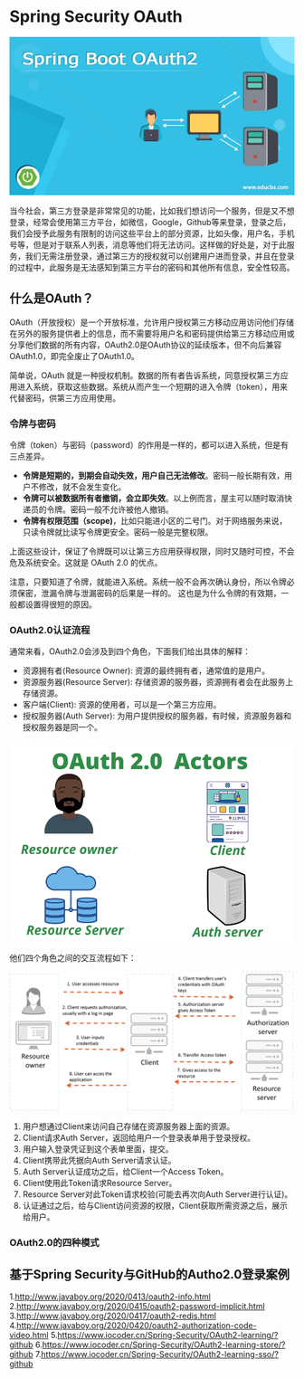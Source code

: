 # Spring Security OAuth

![spring security outh2](../../images/spring-security/spring-security-OAuth2.jpeg)


当今社会，第三方登录是非常常见的功能，比如我们想访问一个服务，但是又不想登录，经常会使用第三方平台，如微信，Google，Github等来登录，登录之后，我们会授予此服务有限制的访问这些平台上的部分资源，比如头像，用户名，手机号等，但是对于联系人列表，消息等他们将无法访问。这样做的好处是，对于此服务，我们无需注册登录，通过第三方的授权就可以创建用户进而登录，并且在登录的过程中，此服务是无法感知到第三方平台的密码和其他所有信息，安全性较高。

## 什么是OAuth？

OAuth（开放授权）是一个开放标准，允许用户授权第三方移动应用访问他们存储在另外的服务提供者上的信息，而不需要将用户名和密码提供给第三方移动应用或分享他们数据的所有内容，OAuth2.0是OAuth协议的延续版本，但不向后兼容OAuth1.0，即完全废止了OAuth1.0。

简单说，OAuth 就是一种授权机制。数据的所有者告诉系统，同意授权第三方应用进入系统，获取这些数据。系统从而产生一个短期的进入令牌（token），用来代替密码，供第三方应用使用。

### 令牌与密码

令牌（token）与密码（password）的作用是一样的，都可以进入系统，但是有三点差异。
* **令牌是短期的，到期会自动失效，用户自己无法修改**。密码一般长期有效，用户不修改，就不会发生变化。
* **令牌可以被数据所有者撤销，会立即失效**。以上例而言，屋主可以随时取消快递员的令牌。密码一般不允许被他人撤销。
* **令牌有权限范围（scope)**，比如只能进小区的二号门。对于网络服务来说，只读令牌就比读写令牌更安全。密码一般是完整权限。

上面这些设计，保证了令牌既可以让第三方应用获得权限，同时又随时可控，不会危及系统安全。这就是 OAuth 2.0 的优点。

注意，只要知道了令牌，就能进入系统。系统一般不会再次确认身份，所以令牌必须保密，泄漏令牌与泄漏密码的后果是一样的。 这也是为什么令牌的有效期，一般都设置得很短的原因。

### OAuth2.0认证流程

通常来看，OAuth2.0会涉及到四个角色，下面我们给出具体的解释：
* 资源拥有者(Resource Owner): 资源的最终拥有者，通常值的是用户。
* 资源服务器(Resource Server): 存储资源的服务器，资源拥有者会在此服务上存储资源。
* 客户端(Client): 资源的使用者，可以是一个第三方应用。
* 授权服务器(Auth Server): 为用户提供授权的服务器，有时候，资源服务器和授权服务器是同一个。

![Auth2-Actors](../../images/spring-security/OAuth2-Actors.png)

他们四个角色之间的交互流程如下：

![OAuth-workflow](../../images/spring-security/OAuth-workflow.png)

1. 用户想通过Client来访问自己存储在资源服务器上面的资源。
2. Client请求Auth Server，返回给用户一个登录表单用于登录授权。
3. 用户输入登录凭证到这个表单里面，提交。
4. Client携带此凭据向Auth Server请求认证。
5. Auth Server认证成功之后，给Client一个Access Token。
6. Client使用此Token请求Resource Server。
7. Resource Server对此Token请求校验(可能去再次向Auth Server进行认证)。
8. 认证通过之后，给与Client访问资源的权限，Client获取所需资源之后，展示给用户。

### OAuth2.0的四种模式

## 基于Spring Security与GitHub的Autho2.0登录案例




1.http://www.javaboy.org/2020/0413/oauth2-info.html
2.http://www.javaboy.org/2020/0415/oauth2-password-implicit.html
3.http://www.javaboy.org/2020/0417/oauth2-redis.html
4.http://www.javaboy.org/2020/0420/oauth2-authorization-code-video.html
5.https://www.iocoder.cn/Spring-Security/OAuth2-learning/?github
6.https://www.iocoder.cn/Spring-Security/OAuth2-learning-store/?github
7.https://www.iocoder.cn/Spring-Security/OAuth2-learning-sso/?github